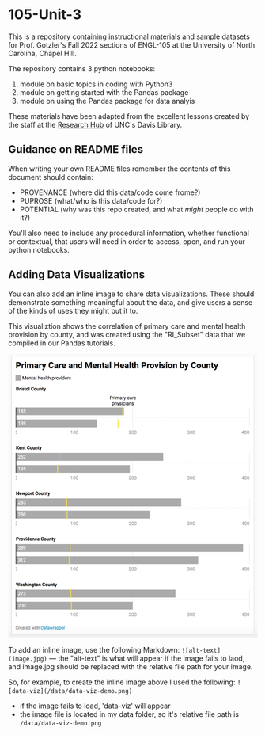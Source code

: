 # 105-Unit-3
This is a repository containing instructional materials and sample datasets for Prof. Gotzler's Fall 2022 sections of ENGL-105 at the University of North Carolina, Chapel HIll.

The repository contains 3 python notebooks: 
1. module on basic topics in coding with Python3
2. module on getting started with the Pandas package
3. module on using the Pandas package for data analyis 

These materials have been adapted from the excellent lessons created by the staff at the [Research Hub](https://github.com/UNC-Libraries-data) of UNC's Davis Library.

## Guidance on README files
When writing your own README files remember the contents of this document should contain:

- PROVENANCE (where did this data/code come frome?)
- PUPROSE (what/who is this data/code for?)
- POTENTIAL (why was this repo created, and what *might* people do with it?)

You'll also need to include any procedural information, whether functional or contextual, that users will need in order to access, open, and run your python notebooks. 

## Adding Data Visualizations
You can also add an inline image to share data visualizations. These should demonstrate something meaningful about the data, and give users a sense of the kinds of uses they might put it to.

This visualiztion shows the correlation of primary care and mental health provision by county, and was created using the "RI_Subset" data that we compiled in our Pandas tutorials.

![data-viz](/data/data-viz-demo.png)

To add an inline image, use the following Markdown: `![alt-text](image.jpg)` — the "alt-text" is what will appear if the image fails to laod, and image.jpg should be replaced with the relative file path for your image.

So, for example, to create the inline image above I used the following: 
`![data-viz](/data/data-viz-demo.png)`
- if the image fails to load, 'data-viz' will appear
- the image file is located in my data folder, so it's relative file path is `/data/data-viz-demo.png`

